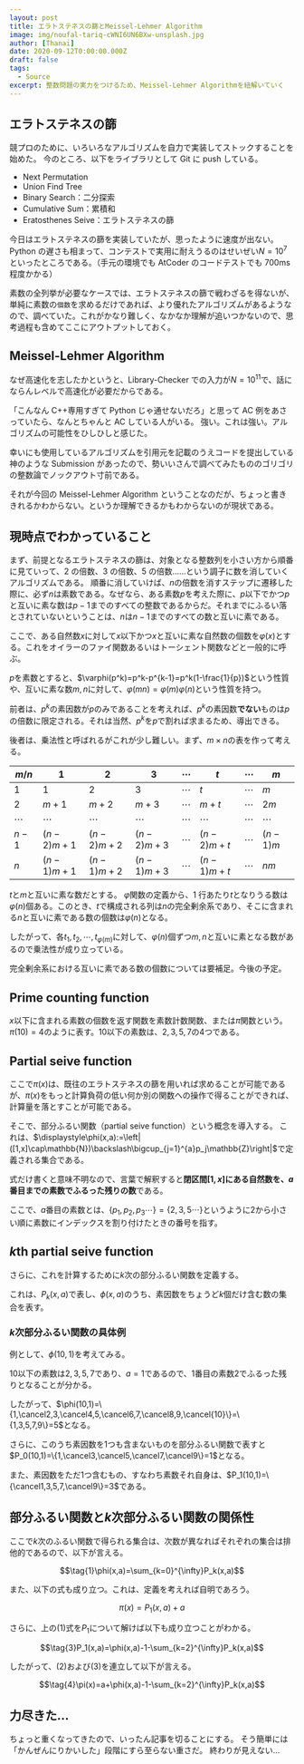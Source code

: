 ```yaml
---
layout: post
title: エラトステネスの篩とMeissel-Lehmer Algorithm
image: img/noufal-tariq-cWNI6UN6BXw-unsplash.jpg
author: [Thanai]
date: 2020-09-12T0:00:00.000Z
draft: false
tags:
  - Source
excerpt: 整数問題の実力をつけるため、Meissel-Lehmer Algorithmを紐解いていく
---
```


## エラトステネスの篩

競プロのために、いろいろなアルゴリズムを自力で実装してストックすることを始めた。
今のところ、以下をライブラリとして Git に push している。

- Next Permutation
- Union Find Tree
- Binary Search：二分探索
- Cumulative Sum：累積和
- Eratosthenes Seive：エラトステネスの篩

今日はエラトステネスの篩を実装していたが、思ったように速度が出ない。Python の遅さも相まって、コンテストで実用に耐えうるのはせいぜい$N=10^7$といったところである。（手元の環境でも AtCoder のコードテストでも 700ms 程度かかる）

素数の全列挙が必要なケースでは、エラトステネスの篩で戦わざるを得ないが、単純に素数の`個数`を求めるだけであれば、より優れたアルゴリズムがあるようなので、調べていた。これがかなり難しく、なかなか理解が追いつかないので、思考過程も含めてここにアウトプットしておく。

## Meissel-Lehmer Algorithm

なぜ高速化を志したかというと、Library-Checker での入力が$N=10^{11}$で、話にならんレベルで高速化が必要だからである。

「こんなん C++専用すぎて Python じゃ通せないだろ」と思って AC 例をあさっていたら、なんとちゃんと AC している人がいる。
強い。これは強い。アルゴリズムの可能性をひしひしと感じた。

幸いにも使用しているアルゴリズムを引用元を記載のうえコードを提出している神のような Submission があったので、勢いいさんで調べてみたもののゴリゴリの整数論でノックアウト寸前である。

それが今回の Meissel-Lehmer Algorithm ということなのだが、ちょっと書ききれるかわからない。というか理解できるかもわからないのが現状である。

## 現時点でわかっていること

まず、前提となるエラトステネスの篩は、対象となる整数列を小さい方から順番に見ていって、2 の倍数、3 の倍数、5 の倍数……という調子に数を消していくアルゴリズムである。
順番に消していけば、$n$の倍数を消すステップに遷移した際に、必ず$n$は素数である。なぜなら、ある素数$p$を考えた際に、$p$以下でかつ$p$と互いに素な数は$p-1$までのすべての整数であるからだ。それまでにふるい落とされていないということは、$n$は$n-1$までのすべての数と互いに素である。

ここで、ある自然数$x$に対して$x$以下かつ$x$と互いに素な自然数の個数を$\varphi(x)$とする。これをオイラーのファイ関数あるいはトーシェント関数などと一般的に呼ぶ。

$p$を素数とすると、$\varphi(p^k)=p^k-p^{k-1}=p^k(1-\frac{1}{p})$という性質や、互いに素な数$m,n$に対して、$\varphi(mn)=\varphi(m)\varphi(n)$という性質を持つ。

前者は、$p^k$の素因数が$p$のみであることを考えれば、$p^k$の素因数**でない**ものは$p$の倍数に限定される。それは当然、$p^k$を$p$で割れば求まるため、導出できる。

後者は、乗法性と呼ばれるがこれが少し難しい。まず、$m\times{n}$の表を作って考える。

| $m/n$    | $1$        | $2$        | $3$        | $\cdots$ | $t$        | $\cdots$ | $m$      |
| -------- | ---------- | ---------- | ---------- | -------- | ---------- | -------- | -------- |
| $1$      | $1$        | $2$        | $3$        | $\cdots$ | $t$        | $\cdots$ | $m$      |
| $2$      | $m+1$      | $m+2$      | $m+3$      | $\cdots$ | $m+t$      | $\cdots$ | $2m$     |
| $\cdots$ | $\cdots$   | $\cdots$   | $\cdots$   | $\cdots$ | $\cdots$   | $\cdots$ | $\cdots$ |
| $n-1$    | $(n-2)m+1$ | $(n-2)m+2$ | $(n-2)m+3$ | $\cdots$ | $(n-2)m+t$ | $\cdots$ | $(n-1)m$ |
| $n$      | $(n-1)m+1$ | $(n-1)m+2$ | $(n-1)m+3$ | $\cdots$ | $(n-1)m+t$ | $\cdots$ | $nm$     |

$t$と$m$と互いに素な数だとする。
$\varphi$関数の定義から、1 行あたり$t$となりうる数は$\varphi(n)$個ある。このとき、$t$で構成される列は$n$の完全剰余系であり、そこに含まれる$n$と互いに素である数の個数は$\varphi(n)$となる。

したがって、各$t_1,t_2,\cdots,t_{\varphi(m)}$に対して、$\varphi(n)$個ずつ$m,n$と互いに素となる数があるので乗法性が成り立っている。

完全剰余系における互いに素である数の個数については要補足。今後の予定。

## Prime counting function

$x$以下に含まれる素数の個数を返す関数を素数計数関数、または$\pi$関数という。
$\pi(10)=4$のように表す。$10$以下の素数は、$2,3,5,7$の$4$つである。

## Partial seive function

ここで$\pi(x)$は、既往のエラトステネスの篩を用いれば求めることが可能であるが、$\pi(x)$をもっと計算負荷の低い何か別の関数への操作で得ることができれば、計算量を落とすことが可能である。

そこで、部分ふるい関数（partial seive function）という概念を導入する。
これは、$\displaystyle\phi(x,a):=\left|([1,x]\cap\mathbb{N})\backslash\bigcup_{j=1}^{a}p_j\mathbb{Z}\right|$で定義される集合である。

式だけ書くと意味不明なので、言葉で解釈すると**閉区間$[1,x]$にある自然数を、$a$番目までの素数でふるった残りの数**である。

ここで、$a$番目の素数とは、$\{p_1,p_2,p_3\cdots\}=\{2,3,5\cdots\}$というように$2$から小さい順に素数にインデックスを割り付けたときの番号を指す。

## $k$th partial seive function

さらに、これを計算するために$k$次の部分ふるい関数を定義する。

これは、$P_k(x,a)$で表し、$\phi(x,a)$のうち、素因数をちょうど$k$個だけ含む数の集合を表す。

### $k$次部分ふるい関数の具体例

例として、$\phi(10,1)$を考えてみる。

$10$以下の素数は$2,3,5,7$であり、$a=1$であるので、$1$番目の素数$2$でふるった残りとなることが分かる。

したがって、$\phi(10,1)=\{1,\cancel2,3,\cancel4,5,\cancel6,7,\cancel8,9,\cancel{10}\}=\{1,3,5,7,9\}=5$となる。

さらに、このうち素因数を$1$つも含まないものを部分ふるい関数で表すと$P_0(10,1)=\{1,\cancel3,\cancel5,\cancel7,\cancel9\}=1$となる。

また、素因数をただ$1$つ含むもの、すなわち素数それ自身は、$P_1(10,1)=\{\cancel1,3,5,7,\cancel9\}=3$である。

## 部分ふるい関数と$k$次部分ふるい関数の関係性

ここで$k$次のふるい関数で得られる集合は、次数が異なればそれぞれの集合は排他的であるので、以下が言える。

$$\tag{1}\phi(x,a)=\sum_{k=0}^{\infty}P_k(x,a)$$

また、以下の式も成り立つ。これは、定義を考えれば自明であろう。

$$\tag{2}\pi(x)=P_1(x,a)+a$$

さらに、上の$(1)$式を$P_1$について解けば以下も成り立つことがわかる。

$$\tag{3}P_1(x,a)=\phi(x,a)-1-\sum_{k=2}^{\infty}P_k(x,a)$$

したがって、$(2)$および$(3)$を連立して以下が言える。

$$\tag{4}\pi(x)=a+\phi(x,a)-1-\sum_{k=2}^{\infty}P_k(x,a)$$

## 力尽きた…

ちょっと重くなってきたので、いったん記事を切ることにする。
そう簡単には「かんぜんにりかいした」段階にすら至らない重さだ。
終わりが見えない…

